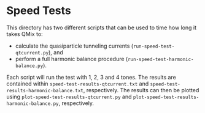 Speed Tests
===========

This directory has two different scripts that can be used to time how long it takes QMix to:

- calculate the quasiparticle tunneling currents (``run-speed-test-qtcurrent.py``), and 
- perform a full harmonic balance procedure (``run-speed-test-harmonic-balance.py``).

Each script will run the test with 1, 2, 3 and 4 tones. The results are contained within ``speed-test-results-qtcurrent.txt`` and ``speed-test-results-harmonic-balance.txt``, respectively. The results can then be plotted using ``plot-speed-test-results-qtcurrent.py`` and ``plot-speed-test-results-harmonic-balance.py``, respectively.